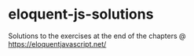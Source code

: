 # eloquent-js-solutions
Solutions to the exercises at the end of the chapters @ https://eloquentjavascript.net/
